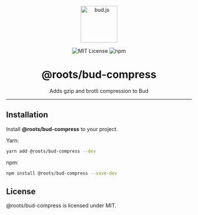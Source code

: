 <p align="center"><img src="https://cdn.roots.io/app/uploads/logo-bud.svg" height="100" alt="bud.js" /></p>

<p align="center">
  <img alt="MIT License" src="https://img.shields.io/github/license/roots/bud?color=%23525ddc&style=flat-square" />
  <img alt="npm" src="https://img.shields.io/npm/v/@roots/bud.svg?color=%23525ddc&style=flat-square" />
</p>

<h1 align="center"><strong>@roots/bud-compress</strong></h1>

<p align="center">
  Adds gzip and brotli compression to Bud
</p>

---

## Installation

Install **@roots/bud-compress** to your project.

Yarn:

```sh
yarn add @roots/bud-compress --dev
```

npm:

```sh
npm install @roots/bud-compress --save-dev
```

## License

@roots/bud-compress is licensed under MIT.
